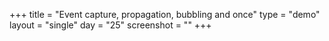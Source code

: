 +++
title = "Event capture, propagation, bubbling and once"
type = "demo"
layout = "single"
day = "25"
screenshot = ""
+++